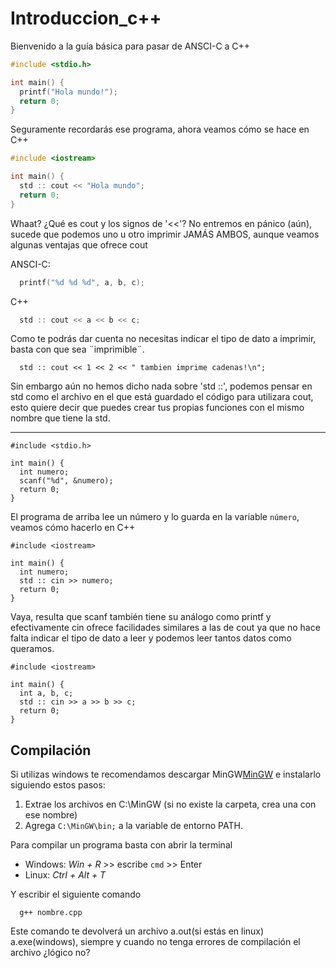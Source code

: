 # Introduccion_c++

Bienvenido a la guía básica para pasar de ANSCI-C a C++
```c
#include <stdio.h>

int main() {
  printf("Hola mundo!");
  return 0;
}
```
Seguramente recordarás ese programa, ahora veamos cómo se hace en C++
```c++
#include <iostream>

int main() {
  std :: cout << "Hola mundo";
  return 0;
}
```

Whaat? ¿Qué es cout y los signos de '<<'?
No entremos en pánico (aún), sucede que podemos uno u otro imprimir JAMÁS AMBOS, aunque veamos algunas ventajas que ofrece cout

ANSCI-C:
```c
  printf("%d %d %d", a, b, c);
```
C++
```c++
  std :: cout << a << b << c;
```

Como te podrás dar cuenta no necesitas indicar el tipo de dato a imprimir, basta con que sea ¨imprimible¨. 

```
  std :: cout << 1 << 2 << " tambien imprime cadenas!\n";
```

Sin embargo aún no hemos dicho nada sobre 'std ::', podemos pensar en std como el archivo en el que está guardado el código para utilizara cout, esto quiere decir que puedes crear tus propias funciones con el mismo nombre que tiene la std.

-----------
```
#include <stdio.h>

int main() {
  int numero;
  scanf("%d", &numero);
  return 0;
}
```

El programa de arriba lee un número y lo guarda en la variable ```número```, veamos cómo hacerlo en C++

```
#include <iostream>

int main() {
  int numero;
  std :: cin >> numero;
  return 0;
}
```

Vaya, resulta que scanf también tiene su análogo como printf y efectivamente cin ofrece facilidades similares a las de cout ya que no hace falta indicar el tipo de dato a leer y podemos leer tantos datos como queramos.

```
#include <iostream>

int main() {
  int a, b, c;
  std :: cin >> a >> b >> c;
  return 0;
}
```






Compilación
----------

Si utilizas windows te recomendamos descargar MinGW[MinGW](https://sourceforge.net/projects/mingw/files/latest/download?source=files) e instalarlo siguiendo estos pasos:

1. Extrae los archivos en C:\MinGW (si no existe la carpeta, crea una con ese nombre)
2. Agrega ```C:\MinGW\bin;``` a la variable de entorno PATH. 

Para compilar un programa basta con abrir la terminal 
* Windows: _Win + R_ >> escribe ```cmd``` >> Enter
* Linux:   _Ctrl + Alt + T_

Y escribir el siguiente comando
```
  g++ nombre.cpp 
```

Este comando te devolverá un archivo a.out(si estás en linux) a.exe(windows), siempre y cuando no tenga errores de compilación el archivo ¿lógico no?














